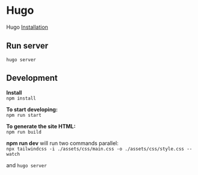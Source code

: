# Hugo

Hugo [Installation](https://gohugo.io/installation/)

## Run server
`hugo server`

## Development
**Install**  
`npm install`

**To start developing:**  
`npm run start`

**To generate the site HTML:**  
`npm run build`

**npm run dev** will run two commands parallel:  
`npx tailwindcss -i ./assets/css/main.css -o ./assets/css/style.css --watch`

and
`hugo server`

